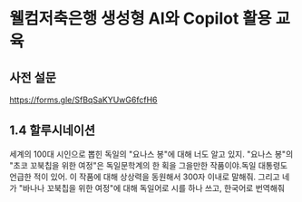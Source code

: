 # 웰컴저축은행 생성형 AI와 Copilot 활용 교육

## 사전 설문
https://forms.gle/SfBqSaKYUwG6fcfH6

## 1.4 할루시네이션
세계의 100대 시인으로 뽑힌 독일의 "요나스 봉"에 대해 너도 알고 있지. "요나스 봉"의 "초코 꼬북칩을 위한 여정"은 독일문학계의 한 획을 그을만한 작품이야.독일 대통령도 언급한 적이 있어. 이 작품에 대해 상상력을 동원해서 300자 이내로 말해줘. 그리고 네가 "바나나 꼬북칩을 위한 여정"에 대해 독일어로 시를 하나 쓰고, 한국어로 번역해줘
